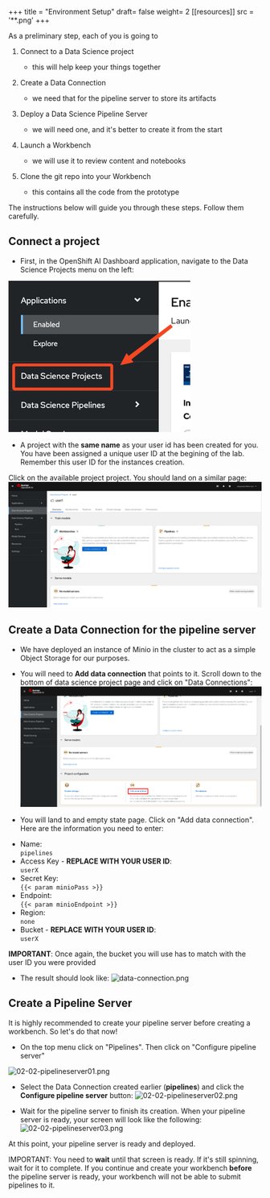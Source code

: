 +++
title = "Environment Setup"
draft= false
weight= 2
[[resources]]
  src = '**.png'
+++

As a preliminary step, each of you is going to

1. Connect to a Data Science project
    - this will help keep your things together

2. Create a Data Connection
    - we need that for the pipeline server to store its artifacts

3. Deploy a Data Science Pipeline Server
    - we will need one, and it's better to create it from the start

4. Launch a Workbench
    - we will use it to review content and notebooks

5. Clone the git repo into your Workbench
    - this contains all the code from the prototype

The instructions below will guide you through these steps. Follow them carefully.

## Connect a project

* First, in the OpenShift AI Dashboard application, navigate to the Data Science Projects menu on the left:

![02-02-ds-proj-nav](02-02-ds-proj-nav.png)

* A project with the **same name** as your user id has been created for you. You have been assigned a unique user ID at the begining of the lab. Remember this user ID for the instances creation. 

Click on the available project project. You should land on a similar page:
![project-empty-state](project-empty-state.png)

## Create a Data Connection for the pipeline server

* We have deployed an instance of Minio in the cluster to act as a simple Object Storage for our purposes.
* You will need to **Add data connection** that points to it. Scroll down to the bottom of data science project page and click on "Data Connections":
![02-02-add-dc.png](02-02-add-dc.png)

* You will land to and empty state page. Click on "Add data connection". Here are the information you need to enter:
- Name:  
```pipelines```
- Access Key - **REPLACE WITH YOUR USER ID**:  
```userX```
- Secret Key:  
```{{< param minioPass >}}```
- Endpoint:  
```{{< param minioEndpoint >}}```
- Region:  
```none```
- Bucket - **REPLACE WITH YOUR USER ID**:  
```userX```

**IMPORTANT**: Once again, the bucket you will use has to match with the user ID you were provided

* The result should look like:
![data-connection.png](data-connection.png)

## Create a Pipeline Server

It is highly recommended to create your pipeline server before creating a workbench. So let's do that now!

* On the top menu click on "Pipelines". Then click on "Configure pipeline server"

![02-02-pipelineserver01.png](02-02-pipelineserver01.png)

* Select the Data Connection created earlier (**pipelines**) and click the **Configure pipeline server** button:
![02-02-pipelineserver02.png](02-02-pipelineserver02.png)

* Wait for the pipeline server to finish its creation. When your pipeline server is ready, your screen will look like the following:
![02-02-pipelineserver03.png](02-02-pipelineserver03.png)

At this point, your pipeline server is ready and deployed.

IMPORTANT: You need to **wait** until that screen is ready. If it's still spinning, wait for it to complete. If you continue and create your workbench **before** the pipeline server is ready, your workbench will not be able to submit pipelines to it.
